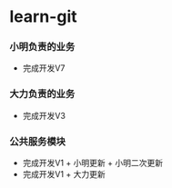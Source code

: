 # learn-git

### 小明负责的业务
- 完成开发V7

### 大力负责的业务
- 完成开发V3
  
### 公共服务模块
- 完成开发V1 + 小明更新 + 小明二次更新
- 完成开发V1 + 大力更新
